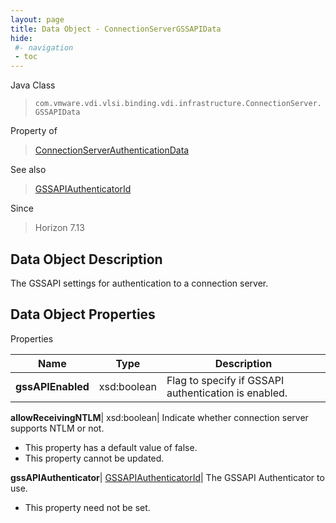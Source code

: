 ```yaml
---
layout: page
title: Data Object - ConnectionServerGSSAPIData
hide:
 #- navigation
 - toc
---
```






Java Class  
> `com.vmware.vdi.vlsi.binding.vdi.infrastructure.ConnectionServer.GSSAPIData`

Property of  
> [ConnectionServerAuthenticationData](vdi.infrastructure.ConnectionServer.AuthenticationData.md#field_detail)

See also  
> [GSSAPIAuthenticatorId](vdi.entity.GSSAPIAuthenticatorId.md)

Since  
> Horizon 7.13


## Data Object Description 

The GSSAPI settings for authentication to a connection server. 

## Data Object Properties

Properties

Name |  Type |  Description   
---|---|---  
**gssAPIEnabled**|  xsd:boolean|  Flag to specify if GSSAPI authentication is enabled.   
  
**allowReceivingNTLM**|  xsd:boolean|  Indicate whether connection server supports NTLM or not.   


  * This property has a default value of false.
* This property cannot be updated.

  
**gssAPIAuthenticator**| [GSSAPIAuthenticatorId](vdi.entity.GSSAPIAuthenticatorId.md)|  The GSSAPI Authenticator to use.   


* This property need not be set.

  
  
  
  
  
  
